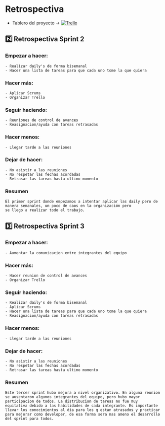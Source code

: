 # Retrospectiva

- Tablero del proyecto -> [![Trello](https://img.shields.io/badge/Trello-322566)](https://trello.com/b/URxae6n4/dh-grupo-2)

## 2️⃣ Retrospectiva Sprint 2

### Empezar a hacer: 
    - Realizar daily's de forma bisemanal
    - Hacer una lista de tareas para que cada uno tome la que quiera
### Hacer más:
    - Aplicar Scrums
    - Organizar Trello
### Seguir haciendo:
    - Reuniones de control de avances
    - Reasignacion/ayuda con tareas retrasadas
### Hacer menos:
    - Llegar tarde a las reuniones
### Dejar de hacer: 
    - No asistir a las reuniones
    - No respetar las fechas acordadas
    - Retrasar las tareas hasta ultimo momento

### Resumen
    El primer sprint donde empezamos a intentar aplicar las daily pero de manera semanales, un poco de caos en la organización pero 
    se llego a realizar todo el trabajo.



## 3️⃣ Retrospectiva Sprint 3

### Empezar a hacer: 
    - Aumentar la comunicacion entre integrantes del equipo
### Hacer más:
    - Hacer reunion de control de avances
    - Organizar Trello
### Seguir haciendo:
    - Realizar daily's de forma bisemanal
    - Aplicar Scrums
    - Hacer una lista de tareas para que cada uno tome la que quiera
    - Reasignacion/ayuda con tareas retrasadas
### Hacer menos:
    - Llegar tarde a las reuniones
### Dejar de hacer: 
    - No asistir a las reuniones
    - No respetar las fechas acordadas
    - Retrasar las tareas hasta ultimo momento

### Resumen
    Este tercer sprint hubo mejora a nivel organizativo. En alguna reunion se ausentaron algunos integrantes del equipo, pero hubo mayor participacion de todos. La distribucion de tareas no fue muy equitativa debido a las habilidades de cada integrante. Es importante llevar los conocimientos al dia para los q estan atrasados y practicar para mejorar como developer, de esa forma sera mas ameno el desarrollo del sprint para todos.